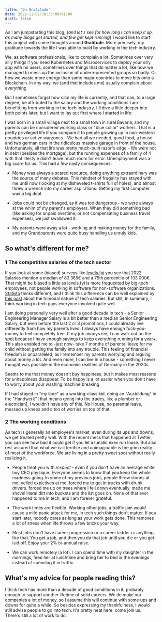```yaml
---
title: "On Gratitude"
date: 2022-11-01T10:35:00+01:00
draft: false
---
```


As I am jumpstarting this blog, (*and let's see for how long I can keep it up, as many blogs get started, and few get kept running*) I would like to start this project with some thoughts around **Gratitude**. More precisely, my gratitude towards the life I was able to build by working in the tech industry. 

We, as software professionals, like to complain a lot. Sometimes over very silly things if you need Kubernetes and Microservices to deploy your silly app with no users, sometimes over things that do matter a lot, like how we managed to mess up the inclusion of underrepresented groups so badly. Or how we waste more energy than some major countries to move bits onto a Blockchain. In any way, we (and that includes me) usually complain about everything.

But I sometimes forget how _nice_ my life is currently, and that can, to a large degree, be attributed to the salary and the working conditions I am benefitting from working in the tech industry. I'll dive a little deeper into both points later, but I want to lay out first where I started in life:

I was born in a small village next to a small town in rural Bavaria, and my parents can be considered working class or "blue collar" workers. That is a pretty privileged life if you compare it to people growing up in non-western countries or active warzones - We had all we needed, good food, a house and two german cars in the ridiculous massive garage in front of the house. Unfortunately, all that life was pretty much-built razor's edge - We were not in debt (besides the mortgage), but the running expenses of a family of 4 with that lifestyle didn't leave much room for error. Unemployment was a big scare for us. This had a few nasty consequences:

* Money was always a scared resource, doing anything extraordinary was the source of many debates. This mindset of frugality has stayed with me until now (looking at my disheveled t-shirts full of holes), and almost threw a wrench into my career aspirations: Getting my first computer was a big deal.

* Jobs could not be changed, as it was too dangerous - we were always at the whim of my parent's employers. When they did something bad (like asking for unpaid overtime, or not compensating business travel expenses), we just swallowed it. 

* My parents were away a lot - working and making money for the family, and my Grandparents were quite busy handling us unruly kids. 

## So what's different for me?

### 1 The competitive salaries of the tech sector

If you look at some (biased) surveys like [levels.fyi](https://www.levels.fyi/t/software-engineer/locations/germany) you see that 2022 Salaries mention a median of 83.385€ and a 75th percentile of 103.000€. That might be biased a little as levels.fyi is more frequented by big-tech employees, not people working in software for non-software organizations. [Statista](https://de.statista.com/statistik/daten/studie/204507/umfrage/brutto-jahresverdienst-von-softwareentwicklern-in-deutschland/
) thinks different, and I think this difference can be well explained by [this post](https://blog.pragmaticengineer.com/software-engineering-salaries-in-the-netherlands-and-europe/) about the trimodal nature of tech salaries. But still, In summary, I think working in tech pays everyone involved quite well.

I am doing personally very well after a good decade in tech - a Senior Engineering Manager Salary is a bit better than a median Senior Engineering Salary, but even before the last 2 or 3 promotions, I could already live differently from how my parents lived: I always have enough fuck-you-money to feel completely free. If my job annoys me, I can walk out on the spot because I have enough savings to keep everything running for a year+. This also enabled me to -just now- take 7 months of parental leave for my child without getting the family into any trouble. This feeling of financial freedom is unparalleled, as I remember my parents worrying and arguing about money a lot. And even more, I can live in a house - something I never thought was possible in the economic realities of Germany in the 2020s.

Seems to me that money doesn't buy happiness, but it makes most reasons for unhappiness disappear. To be happy is a lot easier when you don't have to worry about your washing machine breaking.

If I had stayed in "my lane" as a working-class kid, doing an "Ausbildung" in the "Handwerk" [that means going into the trades, like a plumber or electrician], I wouldn't have any of this. No House, no parental leave, messed up knees and a ton of worries on top of that. 

### 2 The working conditions

As tech is generally an employee's market, even during its ups and downs, we get treated pretty well. With the recent mess that happened at Twitter, you can see how bad it could get if you let a lunatic exec run loose. But also rest assured that what we call terrible and unimaginable is the grim reality of most of the workforce. We are living in a pretty sweet spot without really realizing it.

* People treat you with _respect_ - even if you don't have an average white boy CEO physique. Everyone seems to know that you keep the whole madness going. In some of my previous jobs, people threw stones at me, yelled expletives at me, forced me to get in trucks with drunk drivers, forced me up on trees where I fell down eventually, made me shovel literal dirt into buckets and the list goes on. None of that ever happened to me in tech, and I am forever grateful. 

* The work times are flexible. Working other jobs, a traffic jam would cause a mild panic attack for me, in tech such things don't matter. If you start later, nobody cares as long as your work gets done. This removes a lot of stress when life throws a few bricks your way.

* Most jobs don't have career progression or a career ladder or anything like that. You get a job, and then you do that job until you die or you get laid off. Enjoy your 2% bi-annual raise. 

* We can work remotely (a lot). I can spend time with my daughter in the mornings, feed her at lunchtime and bring her to bed in the evenings instead of spending it in traffic.


## What's my advice for people reading this?

I think tech has more than a decade of good conditions in it, probably enough to support another lifetime of solid careers. We do make our companies a lot of money, so I assume this will continue with some ups and downs for quite a while. So besides expressing my thankfulness, I would still advise people to go into tech. It's pretty neat here, come join us. There's still a lot of work to do.
